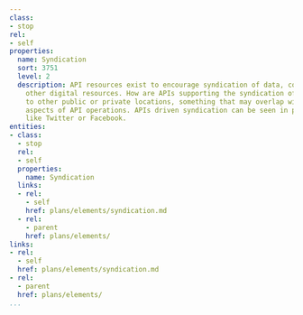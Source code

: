 ```yaml
---
class:
- stop
rel:
- self
properties:
  name: Syndication
  sort: 3751
  level: 2
  description: API resources exist to encourage syndication of data, content, and
    other digital resources. How are APIs supporting the syndication of data and content
    to other public or private locations, something that may overlap with embeddable
    aspects of API operations. APIs driven syndication can be seen in popular platforms
    like Twitter or Facebook.
entities:
- class:
  - stop
  rel:
  - self
  properties:
    name: Syndication
  links:
  - rel:
    - self
    href: plans/elements/syndication.md
  - rel:
    - parent
    href: plans/elements/
links:
- rel:
  - self
  href: plans/elements/syndication.md
- rel:
  - parent
  href: plans/elements/
...
```


